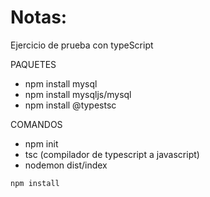 # Notas:

Ejercicio de prueba con typeScript

PAQUETES
- npm install mysql
- npm install mysqljs/mysql
- npm install @typestsc

COMANDOS
- npm init
- tsc   (compilador de typescript a javascript)
- nodemon dist/index

```
npm install
```